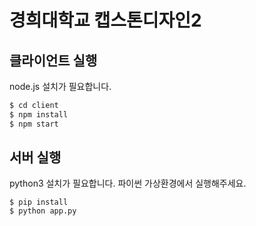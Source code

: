 # 경희대학교 캡스톤디자인2

## 클라이언트 실행

node.js 설치가 필요합니다.

```bash
$ cd client
$ npm install
$ npm start
```

## 서버 실행

python3 설치가 필요합니다.
파이썬 가상환경에서 실행해주세요.

```
$ pip install
$ python app.py
```
